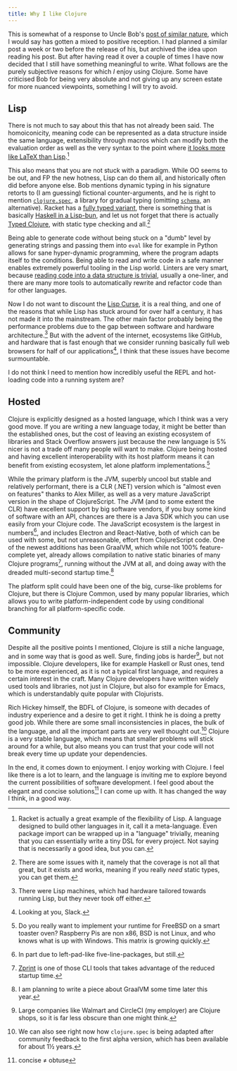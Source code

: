 ```yaml
---
title: Why I like Clojure
---
```


This is somewhat of a response to Uncle Bob's [post of similar nature][bob],
which I would say has gotten a mixed to positive reception. I had planned a
similar post a week or two before the release of his, but archived the idea
upon reading his post. But after having read it over a couple of times I have
now decided that I still have something meaningful to write. What follows are
the purely subjective reasons for which _I_ enjoy using Clojure. Some have
criticised Bob for being very absolute and not giving up any screen estate for
more nuanced viewpoints, something I will try to avoid.

[bob]: http://blog.cleancoder.com/uncle-bob/2019/08/22/WhyClojure.html

## Lisp

There is not much to say about this that has not already been said. The
homoiconicity, meaning code can be represented as a data structure inside the
same language, extensibility through macros which can modify both the
evaluation order as well as the very syntax to the point where [it looks more
like LaTeX than Lisp][scribble].[^racket]

[^racket]: Racket is actually a great example of the flexibility of Lisp. A
    language designed to build other languages in it, call it a
    meta-language. Even package import can be wrapped up in a "language"
    trivially, meaning that you can essentially write a tiny DSL for every
    project. Not saying that is necessarily a good idea, but you can.

[scribble]: https://docs.racket-lang.org/scribble/getting-started.html

This also means that you are not stuck with a paradigm. While OO seems to be
out, and FP the new hotness, Lisp can do them all, and historically often did
before anyone else. Bob mentions dynamic typing in his signature retorts to (I
am guessing) fictional counter-arguments, and he is right to mention
[`clojure.spec`][spec], a library for gradual typing (omitting
[`schema`][schema], an alternative). Racket has a [fully typed
variant][tracket], there is something that is basically [Haskell in a
Lisp-bun][shen], and let us not forget that there is actually [Typed
Clojure][typed], with static type checking and all.[^typed]

[^typed]: There are some issues with it, namely that the coverage is not all
    that great, but it exists and works, meaning if you really _need_ static
    types, you can get them.

[spec]: https://clojure.org/guides/spec
[schema]: https://github.com/plumatic/schema
[tracket]: https://docs.racket-lang.org/ts-guide/quick.html
[shen]: https://shen-language.github.io
[typed]: https://github.com/clojure/core.typed

Being able to generate code without being stuck on a "dumb" level by generating
strings and passing them into `eval` like for example in Python allows for sane
hyper-dynamic programming, where the program adapts itself to the conditions.
Being able to read and write code in a safe manner enables extremely powerful
tooling in the Lisp world.  Linters are very smart, because [reading code into
a data structure is trivial][rewrite], usually a one-liner, and there are many
more tools to automatically rewrite and refactor code than for other languages.

[rewrite]: https://github.com/xsc/rewrite-clj

Now I do not want to discount the [Lisp Curse][curse], it is a real thing, and
one of the reasons that while Lisp has stuck around for over half a century, it
has not made it into the mainstream. The other main factor probably being the
performance problems due to the gap between software and hardware
architecture.[^lispmachine] But with the advent of the internet, ecosystems
like GitHub, and hardware that is fast enough that we consider running
basically full web browsers for half of our applications[^slack], I think that
these issues have become surmountable.

[^lispmachine]: There were Lisp machines, which had hardware tailored towards
    running Lisp, but they never took off either.
    
[^slack]: Looking at you, Slack.

[curse]: http://winestockwebdesign.com/Essays/Lisp_Curse.html

I do not think I need to mention how incredibly useful the REPL and hot-loading
code into a running system are?

## Hosted

Clojure is explicitly designed as a hosted language, which I think was a very
good move. If you are writing a new language today, it might be better than the
established ones, but the cost of leaving an existing ecosystem of libraries
and Stack Overflow answers just because the new language is 5% nicer is not a
trade off many people will want to make. Clojure being hosted and having
excellent interoperability with its host platform means it can benefit from
existing ecosystem, let alone platform implementations.[^platforms]

[^platforms]: Do you really want to implement your runtime for FreeBSD on a
    smart toaster oven? Raspberry Pis are non x86, BSD is not Linux, and who
    knows what is up with Windows. This matrix is growing quickly.

While the primary platform is the JVM, superbly uncool but stable and
relatively performant, there is a CLR (.NET) version which is "almost even on
features" thanks to Alex Miller, as well as a very mature JavaScript version in
the shape of ClojureScript. The JVM (and to some extent the CLR) have excellent
support by big software vendors, if you buy some kind of software with an API,
chances are there is a Java SDK which you can use easily from your Clojure
code. The JavaScript ecosystem is the largest in numbers[^leftpad], and
includes Electron and React-Native, both of which can be used with some, but
not unreasonable, effort from ClojureScript code. One of the newest additions
has been GraalVM, which while not 100% feature-complete yet, already allows
compilation to native static binaries of many Clojure programs[^zprint],
running without the JVM at all, and doing away with the dreaded multi-second
startup time.[^graal]

[^leftpad]: In part due to left-pad-like five-line-packages, but still.

[^zprint]: [Zprint][zprint] is one of those CLI tools that takes advantage of
    the reduced startup time.

[^graal]: I am planning to write a piece about GraalVM some time later this
    year.
    
[zprint]: https://github.com/kkinnear/zprint

The platform split could have been one of the big, curse-like problems for
Clojure, but there is Clojure Common, used by many popular libraries, which
allows you to write platform-independent code by using conditional branching
for all platform-specific code.

## Community

Despite all the positive points I mentioned, Clojure is still a niche language,
and in some way that is good as well. Sure, finding jobs is harder[^circle],
but not impossible. Clojure developers, like for example Haskell or Rust ones,
tend to be more experienced, as it is not a typical first language, and
requires a certain interest in the craft. Many Clojure developers have written
widely used tools and libraries, not just in Clojure, but also for example for
Emacs, which is understandably quite popular with Clojurists.

[^circle]: Large companies like Walmart and CircleCI (my employer) are Clojure
    shops, so it is far less obscure than one might think.

Rich Hickey himself, the BDFL of Clojure, is someone with decades of industry
experience and a desire to get it right. I think he is doing a pretty good
job. While there are some small inconsistencies in places, the bulk of the
language, and all the important parts are very well thought out.[^spec2]
Clojure is a very stable language, which means that smaller problems will stick
around for a while, but also means you can trust that your code will not break
every time up update your dependencies.

[^spec2]: We can also see right now how `clojure.spec` is being adapted after
    community feedback to the first alpha version, which has been available for
    about 1½ years.
    
In the end, it comes down to enjoyment. I enjoy working with Clojure. I feel
like there is a lot to learn, and the language is inviting me to explore beyond
the current possibilities of software development. I feel good about the
elegant and concise solutions[^concise] I can come up with. It has changed the
way I think, in a good way.

[^concise]: concise ≠ obtuse
